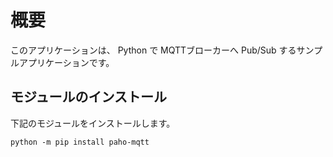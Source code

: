 # 概要

このアプリケーションは、 Python で MQTTブローカーへ Pub/Sub するサンプルアプリケーションです。

## モジュールのインストール

下記のモジュールをインストールします。

```shell
python -m pip install paho-mqtt
```
